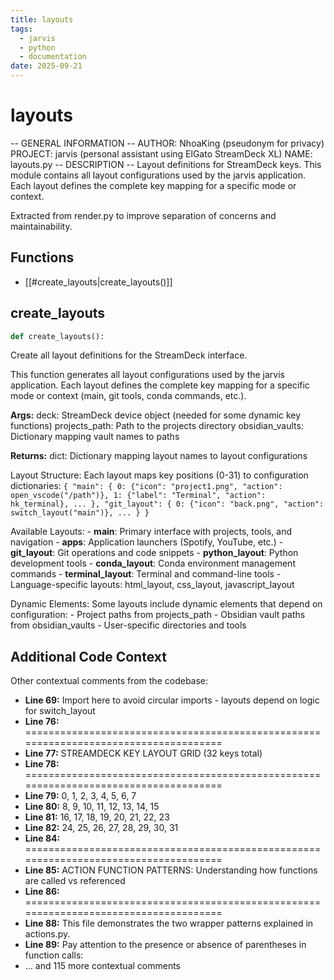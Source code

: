 ```yaml
---
title: layouts
tags:
  - jarvis
  - python
  - documentation
date: 2025-09-21
---
```


# layouts

-- GENERAL INFORMATION --
AUTHOR: NhoaKing (pseudonym for privacy)
PROJECT: jarvis (personal assistant using ElGato StreamDeck XL)
NAME: layouts.py
-- DESCRIPTION --
Layout definitions for StreamDeck keys.
This module contains all layout configurations used by the jarvis application.
Each layout defines the complete key mapping for a specific mode or context.

Extracted from render.py to improve separation of concerns and maintainability.

## Functions

- [[#create_layouts|create_layouts()]]

## create_layouts

```python
def create_layouts():
```

Create all layout definitions for the StreamDeck interface.

This function generates all layout configurations used by the jarvis application.
Each layout defines the complete key mapping for a specific mode or context
(main, git tools, conda commands, etc.).

**Args:**
    deck: StreamDeck device object (needed for some dynamic key functions)
    projects_path: Path to the projects directory
    obsidian_vaults: Dictionary mapping vault names to paths

**Returns:**
    dict: Dictionary mapping layout names to layout configurations

Layout Structure:
    Each layout maps key positions (0-31) to configuration dictionaries:
    ```
    {
        "main": {
            0: {"icon": "project1.png", "action": open_vscode("/path")},
            1: {"label": "Terminal", "action": hk_terminal},
            ...
        },
        "git_layout": {
            0: {"icon": "back.png", "action": switch_layout("main")},
            ...
        }
    }
    ```

Available Layouts:
    - **main**: Primary interface with projects, tools, and navigation
    - **apps**: Application launchers (Spotify, YouTube, etc.)
    - **git_layout**: Git operations and code snippets
    - **python_layout**: Python development tools
    - **conda_layout**: Conda environment management commands
    - **terminal_layout**: Terminal and command-line tools
    - Language-specific layouts: html_layout, css_layout, javascript_layout

Dynamic Elements:
    Some layouts include dynamic elements that depend on configuration:
    - Project paths from projects_path
    - Obsidian vault paths from obsidian_vaults
    - User-specific directories and tools

## Additional Code Context

Other contextual comments from the codebase:

- **Line 69:** Import here to avoid circular imports - layouts depend on logic for switch_layout
- **Line 76:** =====================================================================================
- **Line 77:** STREAMDECK KEY LAYOUT GRID (32 keys total)
- **Line 78:** =====================================================================================
- **Line 79:** 0,     1,    2,   3,     4,    5,    6,    7
- **Line 80:** 8,     9,   10,   11,   12,   13,   14,   15
- **Line 81:** 16,   17,   18,   19,   20,   21,   22,   23
- **Line 82:** 24,   25,   26,   27,   28,   29,   30,   31
- **Line 84:** =====================================================================================
- **Line 85:** ACTION FUNCTION PATTERNS: Understanding how functions are called vs referenced
- **Line 86:** =====================================================================================
- **Line 88:** This file demonstrates the two wrapper patterns explained in actions.py.
- **Line 89:** Pay attention to the presence or absence of parentheses in function calls:
- ... and 115 more contextual comments
